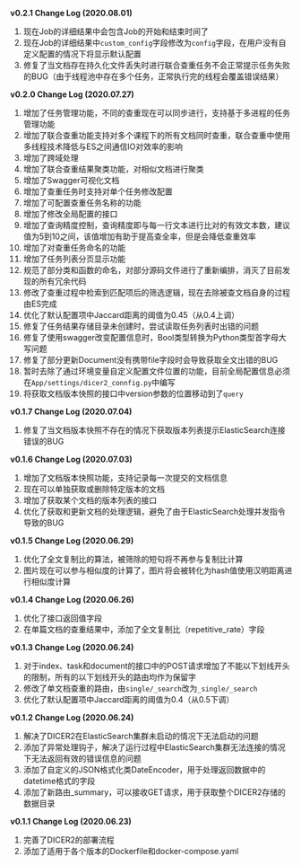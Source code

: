 **v0.2.1 Change Log (2020.08.01)**
1. 现在Job的详细结果中会包含Job的开始和结束时间了
2. 现在Job的详细结果中`custom_config`字段修改为`config`字段，在用户没有自定义配置的情况下将显示默认配置
3. 修复了当文档存在持久化文件丢失时进行联合查重任务不会正常提示任务失败的BUG（由于线程池中存在多个任务，正常执行完的线程会覆盖错误结果）

**v0.2.0 Change Log (2020.07.27)**
1. 增加了任务管理功能，不同的查重现在可以同步进行，支持基于多进程的任务管理功能
2. 增加了联合查重功能支持对多个课程下的所有文档同时查重，联合查重中使用多线程技术降低与ES之间通信IO对效率的影响
3. 增加了跨域处理
4. 增加了联合查重结果聚类功能，对相似文档进行聚类
5. 增加了Swagger可视化文档
6. 增加了查重任务时支持对单个任务修改配置
7. 增加了可配置查重任务名称的功能
8. 增加了修改全局配置的接口
9. 增加了查询精度控制，查询精度即与每一行文本进行比对的有效文本数，建议值为5到10之间，该值增加有助于提高查全率，但是会降低查重效率
10. 增加了对查重任务命名的功能
11. 增加了任务列表分页显示功能
12. 规范了部分类和函数的命名，对部分源码文件进行了重新编排，消灭了目前发现的所有冗余代码
13. 修改了查重过程中检索到匹配项后的筛选逻辑，现在去除被查文档自身的过程由ES完成
14. 优化了默认配置项中Jaccard距离的阈值为0.45（从0.4上调）
15. 修复了任务结果存储目录未创建时，尝试读取任务列表时出错的问题
16. 修复了使用swagger改变配置信息时，Bool类型转换为Python类型首字母大写问题
17. 修复了部分更新Document没有携带file字段时会导致获取全文出错的BUG
18. 暂时去除了通过环境变量自定义配置文件位置的功能，目前全局配置信息必须在`App/settings/dicer2_connfig.py`中编写
19. 将获取文档版本快照的接口中version参数的位置移动到了`query` 

**v0.1.7 Change Log (2020.07.04)**
1. 修复了当文档版本快照不存在的情况下获取版本列表提示ElasticSearch连接错误的BUG

**v0.1.6 Change Log (2020.07.03)**
1. 增加了文档版本快照功能，支持记录每一次提交的文档信息
2. 现在可以单独获取或删除特定版本的文档
3. 增加了获取某个文档的版本列表的接口
4. 优化了获取和更新文档的处理逻辑，避免了由于ElasticSearch处理并发指令导致的BUG

**v0.1.5 Change Log (2020.06.29)**
1. 优化了全文复制比的算法，被筛除的短句将不再参与复制比计算
2. 图片现在可以参与相似度的计算了，图片将会被转化为hash值使用汉明距离进行相似度计算

**v0.1.4 Change Log (2020.06.26)**
1. 优化了接口返回值字段
2. 在单篇文档的查重结果中，添加了全文复制比（repetitive_rate）字段

**v0.1.3 Change Log (2020.06.24)**
1. 对于index、task和document的接口中的POST请求增加了不能以下划线开头的限制，所有的以下划线开头的路由均作为保留字
2. 修改了单文档查重的路由，由`single/_search`改为`_single/_search`
3. 优化了默认配置项中Jaccard距离的阈值为0.4（从0.5下调）

**v0.1.2 Change Log (2020.06.24)**  
1. 解决了DICER2在ElasticSearch集群未启动的情况下无法启动的问题
2. 添加了异常处理钩子，解决了运行过程中ElasticSearch集群无法连接的情况下无法返回有效的错误信息的问题
3. 添加了自定义的JSON格式化类DateEncoder，用于处理返回数据中的datetime格式的字段
4. 添加了新路由_summary，可以接收GET请求，用于获取整个DICER2存储的数据目录

**v0.1.1 Change Log (2020.06.23)**  
1. 完善了DICER2的部署流程
2. 添加了适用于各个版本的Dockerfile和docker-compose.yaml